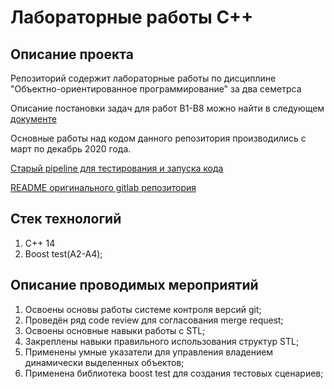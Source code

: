 # Лабораторные работы C++

## Описание проекта

Репозиторий содержит лабораторные работы по дисциплине "Объектно-ориентированное программирование" за два семетрса

Описание постановки задач для работ B1-B8 можно найти в следующем [документе](doc%2FtasksB.pdf)

Основные работы над кодом данного репозитория производились с март по декабрь 2020 года.

[Старый pipeline для тестирования и запуска кода](.gitlab-ci.yml)

[README оригинального gitlab репозитория](doc%2FOLDREADME.md)

## Стек технологий
1. C++ 14
2. Boost test(A2-A4);

## Описание проводимых мероприятий
1. Освоены основы работы системе контроля версий git;
2. Проведён ряд code review для согласования merge request;
3. Освоены основные навыки работы с STL;
4. Закреплены навыки правильного использования структур STL;
5. Применены умные указатели для управления владением динамически выделенных объектов;
6. Применена библиотека boost test для создания тестовых сценариев;
